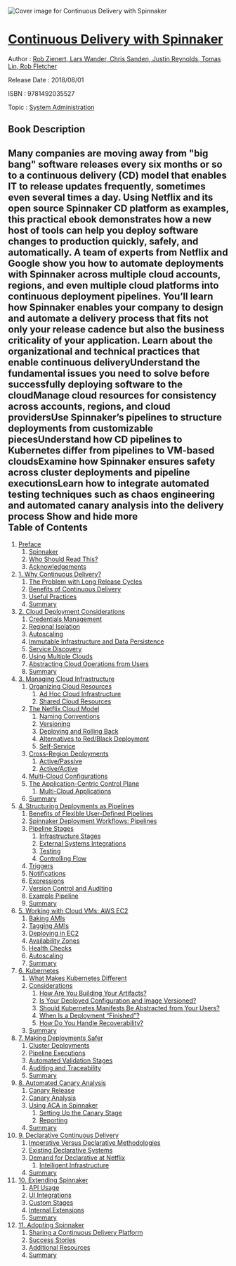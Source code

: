 ![Cover image for Continuous Delivery with Spinnaker](https://imgdetail.ebookreading.net/cover/cover/system_admin/EB9781492035527.jpg)

[Continuous Delivery with Spinnaker](https://ebookreading.net/view/book/Continuous+Delivery+with+Spinnaker-EB9781492035527_1.html "Continuous Delivery with Spinnaker")
====================================================================================================================

Author : [Rob Zienert](https://ebookreading.net/search/author/Rob+Zienert),[ Lars Wander](https://ebookreading.net/search/author/+Lars+Wander),[ Chris Sanden](https://ebookreading.net/search/author/+Chris+Sanden),[ Justin Reynolds](https://ebookreading.net/search/author/+Justin+Reynolds),[ Tomas Lin](https://ebookreading.net/search/author/+Tomas+Lin),[ Rob Fletcher](https://ebookreading.net/search/author/+Rob+Fletcher)

Release Date : 2018/08/01

ISBN : 9781492035527

Topic : [System Administration](https://ebookreading.net/search/category/system-administration)

Book Description
-----------------

 Many companies are moving away from "big bang" software releases every six months or so to a continuous delivery (CD) model that enables IT to release updates frequently, sometimes even several times a day. Using Netflix and its open source Spinnaker CD platform as examples, this practical ebook demonstrates how a new host of tools can help you deploy software changes to production quickly, safely, and automatically.
A team of experts from Netflix and Google show you how to automate deployments with Spinnaker across multiple cloud accounts, regions, and even multiple cloud platforms into continuous deployment pipelines. You’ll learn how Spinnaker enables your company to design and automate a delivery process that fits not only your release cadence but also the business criticality of your application.
Learn about the organizational and technical practices that enable continuous deliveryUnderstand the fundamental issues you need to solve before successfully deploying software to the cloudManage cloud resources for consistency across accounts, regions, and cloud providersUse Spinnaker’s pipelines to structure deployments from customizable piecesUnderstand how CD pipelines to Kubernetes differ from pipelines to VM-based cloudsExamine how Spinnaker ensures safety across cluster deployments and pipeline executionsLearn how to integrate automated testing techniques such as chaos engineering and automated canary analysis into the delivery process        Show and hide more                
Table of Contents
-----------------

1. [Preface](https://ebookreading.net/view/book/Continuous+Delivery+with+Spinnaker-EB9781492035527_4.html#idm140291693436080)
    1. [Spinnaker](https://ebookreading.net/view/book/Continuous+Delivery+with+Spinnaker-EB9781492035527_4.html#idm140291693426768)
    1. [Who Should Read This?](https://ebookreading.net/view/book/Continuous+Delivery+with+Spinnaker-EB9781492035527_4.html#idm140291693421312)
    1. [Acknowledgements](https://ebookreading.net/view/book/Continuous+Delivery+with+Spinnaker-EB9781492035527_4.html#idm140291693409504)
1. [1. Why Continuous Delivery?](https://ebookreading.net/view/book/Continuous+Delivery+with+Spinnaker-EB9781492035527_5.html#idm140291693430192)
    1. [The Problem with Long Release Cycles](https://ebookreading.net/view/book/Continuous+Delivery+with+Spinnaker-EB9781492035527_5.html#idm140291693408656)
    1. [Benefits of Continuous Delivery](https://ebookreading.net/view/book/Continuous+Delivery+with+Spinnaker-EB9781492035527_5.html#idm140291693399312)
    1. [Useful Practices](https://ebookreading.net/view/book/Continuous+Delivery+with+Spinnaker-EB9781492035527_5.html#idm140291693388448)
    1. [Summary](https://ebookreading.net/view/book/Continuous+Delivery+with+Spinnaker-EB9781492035527_5.html#idm140291693381920)
1. [2. Cloud Deployment Considerations](https://ebookreading.net/view/book/Continuous+Delivery+with+Spinnaker-EB9781492035527_6.html#cloud_deployment_co)
    1. [Credentials Management](https://ebookreading.net/view/book/Continuous+Delivery+with+Spinnaker-EB9781492035527_6.html#idm140291693372528)
    1. [Regional Isolation](https://ebookreading.net/view/book/Continuous+Delivery+with+Spinnaker-EB9781492035527_6.html#idm140291693371760)
    1. [Autoscaling](https://ebookreading.net/view/book/Continuous+Delivery+with+Spinnaker-EB9781492035527_6.html#idm140291693358544)
    1. [Immutable Infrastructure and Data Persistence](https://ebookreading.net/view/book/Continuous+Delivery+with+Spinnaker-EB9781492035527_6.html#idm140291693351120)
    1. [Service Discovery](https://ebookreading.net/view/book/Continuous+Delivery+with+Spinnaker-EB9781492035527_6.html#idm140291693333616)
    1. [Using Multiple Clouds](https://ebookreading.net/view/book/Continuous+Delivery+with+Spinnaker-EB9781492035527_6.html#idm140291693331968)
    1. [Abstracting Cloud Operations from Users](https://ebookreading.net/view/book/Continuous+Delivery+with+Spinnaker-EB9781492035527_6.html#idm140291693327712)
    1. [Summary](https://ebookreading.net/view/book/Continuous+Delivery+with+Spinnaker-EB9781492035527_6.html#idm140291693330112)
1. [3. Managing Cloud Infrastructure](https://ebookreading.net/view/book/Continuous+Delivery+with+Spinnaker-EB9781492035527_7.html#managing_cloud_infr)
    1. [Organizing Cloud Resources](https://ebookreading.net/view/book/Continuous+Delivery+with+Spinnaker-EB9781492035527_7.html#idm140291693343008)
        1. [Ad Hoc Cloud Infrastructure](https://ebookreading.net/view/book/Continuous+Delivery+with+Spinnaker-EB9781492035527_7.html#idm140291693320688)
        1. [Shared Cloud Resources](https://ebookreading.net/view/book/Continuous+Delivery+with+Spinnaker-EB9781492035527_7.html#idm140291693304928)
    1. [The Netflix Cloud Model](https://ebookreading.net/view/book/Continuous+Delivery+with+Spinnaker-EB9781492035527_7.html#idm140291693321776)
        1. [Naming Conventions](https://ebookreading.net/view/book/Continuous+Delivery+with+Spinnaker-EB9781492035527_7.html#idm140291693303136)
        1. [Versioning](https://ebookreading.net/view/book/Continuous+Delivery+with+Spinnaker-EB9781492035527_7.html#idm140291693300576)
        1. [Deploying and Rolling Back](https://ebookreading.net/view/book/Continuous+Delivery+with+Spinnaker-EB9781492035527_7.html#deploying_and_rolli)
        1. [Alternatives to Red/Black Deployment](https://ebookreading.net/view/book/Continuous+Delivery+with+Spinnaker-EB9781492035527_7.html#idm140291693203024)
        1. [Self-Service](https://ebookreading.net/view/book/Continuous+Delivery+with+Spinnaker-EB9781492035527_7.html#idm140291693195776)
    1. [Cross-Region Deployments](https://ebookreading.net/view/book/Continuous+Delivery+with+Spinnaker-EB9781492035527_7.html#idm140291693321520)
        1. [Active/Passive](https://ebookreading.net/view/book/Continuous+Delivery+with+Spinnaker-EB9781492035527_7.html#idm140291693187776)
        1. [Active/Active](https://ebookreading.net/view/book/Continuous+Delivery+with+Spinnaker-EB9781492035527_7.html#idm140291693184848)
    1. [Multi-Cloud Configurations](https://ebookreading.net/view/book/Continuous+Delivery+with+Spinnaker-EB9781492035527_7.html#idm140291693189648)
    1. [The Application-Centric Control Plane](https://ebookreading.net/view/book/Continuous+Delivery+with+Spinnaker-EB9781492035527_7.html#idm140291693182080)
        1. [Multi-Cloud Applications](https://ebookreading.net/view/book/Continuous+Delivery+with+Spinnaker-EB9781492035527_7.html#idm140291693177792)
    1. [Summary](https://ebookreading.net/view/book/Continuous+Delivery+with+Spinnaker-EB9781492035527_7.html#idm140291693168656)
1. [4. Structuring Deployments as Pipelines](https://ebookreading.net/view/book/Continuous+Delivery+with+Spinnaker-EB9781492035527_8.html#structuring_deploym)
    1. [Benefits of Flexible User-Defined Pipelines](https://ebookreading.net/view/book/Continuous+Delivery+with+Spinnaker-EB9781492035527_8.html#idm140291693176144)
    1. [Spinnaker Deployment Workflows: Pipelines](https://ebookreading.net/view/book/Continuous+Delivery+with+Spinnaker-EB9781492035527_8.html#idm140291693164528)
    1. [Pipeline Stages](https://ebookreading.net/view/book/Continuous+Delivery+with+Spinnaker-EB9781492035527_8.html#idm140291693163424)
        1. [Infrastructure Stages](https://ebookreading.net/view/book/Continuous+Delivery+with+Spinnaker-EB9781492035527_8.html#idm140291693152608)
        1. [External Systems Integrations](https://ebookreading.net/view/book/Continuous+Delivery+with+Spinnaker-EB9781492035527_8.html#idm140291693144336)
        1. [Testing](https://ebookreading.net/view/book/Continuous+Delivery+with+Spinnaker-EB9781492035527_8.html#idm140291693139168)
        1. [Controlling Flow](https://ebookreading.net/view/book/Continuous+Delivery+with+Spinnaker-EB9781492035527_8.html#idm140291693135968)
    1. [Triggers](https://ebookreading.net/view/book/Continuous+Delivery+with+Spinnaker-EB9781492035527_8.html#idm140291693128528)
    1. [Notifications](https://ebookreading.net/view/book/Continuous+Delivery+with+Spinnaker-EB9781492035527_8.html#idm140291693114448)
    1. [Expressions](https://ebookreading.net/view/book/Continuous+Delivery+with+Spinnaker-EB9781492035527_8.html#idm140291693116016)
    1. [Version Control and Auditing](https://ebookreading.net/view/book/Continuous+Delivery+with+Spinnaker-EB9781492035527_8.html#idm140291693109088)
    1. [Example Pipeline](https://ebookreading.net/view/book/Continuous+Delivery+with+Spinnaker-EB9781492035527_8.html#idm140291693103632)
    1. [Summary](https://ebookreading.net/view/book/Continuous+Delivery+with+Spinnaker-EB9781492035527_8.html#idm140291693100496)
1. [5. Working with Cloud VMs: AWS EC2](https://ebookreading.net/view/book/Continuous+Delivery+with+Spinnaker-EB9781492035527_9.html#idm140291693174048)
    1. [Baking AMIs](https://ebookreading.net/view/book/Continuous+Delivery+with+Spinnaker-EB9781492035527_9.html#idm140291693092112)
    1. [Tagging AMIs](https://ebookreading.net/view/book/Continuous+Delivery+with+Spinnaker-EB9781492035527_9.html#idm140291693096144)
    1. [Deploying in EC2](https://ebookreading.net/view/book/Continuous+Delivery+with+Spinnaker-EB9781492035527_9.html#idm140291693075168)
    1. [Availability Zones](https://ebookreading.net/view/book/Continuous+Delivery+with+Spinnaker-EB9781492035527_9.html#idm140291693067600)
    1. [Health Checks](https://ebookreading.net/view/book/Continuous+Delivery+with+Spinnaker-EB9781492035527_9.html#idm140291693063296)
    1. [Autoscaling](https://ebookreading.net/view/book/Continuous+Delivery+with+Spinnaker-EB9781492035527_9.html#idm140291693054880)
    1. [Summary](https://ebookreading.net/view/book/Continuous+Delivery+with+Spinnaker-EB9781492035527_9.html#idm140291693044576)
1. [6. Kubernetes](https://ebookreading.net/view/book/Continuous+Delivery+with+Spinnaker-EB9781492035527_10.html#idm140291693087616)
    1. [What Makes Kubernetes Different](https://ebookreading.net/view/book/Continuous+Delivery+with+Spinnaker-EB9781492035527_10.html#idm140291693050080)
    1. [Considerations](https://ebookreading.net/view/book/Continuous+Delivery+with+Spinnaker-EB9781492035527_10.html#idm140291693034272)
        1. [How Are You Building Your Artifacts?](https://ebookreading.net/view/book/Continuous+Delivery+with+Spinnaker-EB9781492035527_10.html#idm140291693027808)
        1. [Is Your Deployed Configuration and Image Versioned?](https://ebookreading.net/view/book/Continuous+Delivery+with+Spinnaker-EB9781492035527_10.html#idm140291693030240)
        1. [Should Kubernetes Manifests Be Abstracted from Your Users?](https://ebookreading.net/view/book/Continuous+Delivery+with+Spinnaker-EB9781492035527_10.html#idm140291693020560)
        1. [When Is a Deployment “Finished”?](https://ebookreading.net/view/book/Continuous+Delivery+with+Spinnaker-EB9781492035527_10.html#idm140291693040912)
        1. [How Do You Handle Recoverability?](https://ebookreading.net/view/book/Continuous+Delivery+with+Spinnaker-EB9781492035527_10.html#idm140291693018432)
    1. [Summary](https://ebookreading.net/view/book/Continuous+Delivery+with+Spinnaker-EB9781492035527_10.html#idm140291693024672)
1. [7. Making Deployments Safer](https://ebookreading.net/view/book/Continuous+Delivery+with+Spinnaker-EB9781492035527_11.html#idm140291693004480)
    1. [Cluster Deployments](https://ebookreading.net/view/book/Continuous+Delivery+with+Spinnaker-EB9781492035527_11.html#idm140291693021440)
    1. [Pipeline Executions](https://ebookreading.net/view/book/Continuous+Delivery+with+Spinnaker-EB9781492035527_11.html#idm140291692977232)
    1. [Automated Validation Stages](https://ebookreading.net/view/book/Continuous+Delivery+with+Spinnaker-EB9781492035527_11.html#idm140291692979072)
    1. [Auditing and Traceability](https://ebookreading.net/view/book/Continuous+Delivery+with+Spinnaker-EB9781492035527_11.html#idm140291692949232)
    1. [Summary](https://ebookreading.net/view/book/Continuous+Delivery+with+Spinnaker-EB9781492035527_11.html#idm140291692933472)
1. [8. Automated Canary Analysis](https://ebookreading.net/view/book/Continuous+Delivery+with+Spinnaker-EB9781492035527_12.html#idm140291692930896)
    1. [Canary Release](https://ebookreading.net/view/book/Continuous+Delivery+with+Spinnaker-EB9781492035527_12.html#idm140291692938864)
    1. [Canary Analysis](https://ebookreading.net/view/book/Continuous+Delivery+with+Spinnaker-EB9781492035527_12.html#idm140291692924416)
    1. [Using ACA in Spinnaker](https://ebookreading.net/view/book/Continuous+Delivery+with+Spinnaker-EB9781492035527_12.html#idm140291692916080)
        1. [Setting Up the Canary Stage](https://ebookreading.net/view/book/Continuous+Delivery+with+Spinnaker-EB9781492035527_12.html#idm140291692922032)
        1. [Reporting](https://ebookreading.net/view/book/Continuous+Delivery+with+Spinnaker-EB9781492035527_12.html#idm140291692919456)
    1. [Summary](https://ebookreading.net/view/book/Continuous+Delivery+with+Spinnaker-EB9781492035527_12.html#idm140291692899680)
1. [9. Declarative Continuous Delivery](https://ebookreading.net/view/book/Continuous+Delivery+with+Spinnaker-EB9781492035527_13.html#idm140291692898400)
    1. [Imperative Versus Declarative Methodologies](https://ebookreading.net/view/book/Continuous+Delivery+with+Spinnaker-EB9781492035527_13.html#idm140291692889376)
    1. [Existing Declarative Systems](https://ebookreading.net/view/book/Continuous+Delivery+with+Spinnaker-EB9781492035527_13.html#idm140291692894384)
    1. [Demand for Declarative at Netflix](https://ebookreading.net/view/book/Continuous+Delivery+with+Spinnaker-EB9781492035527_13.html#idm140291692882896)
        1. [Intelligent Infrastructure](https://ebookreading.net/view/book/Continuous+Delivery+with+Spinnaker-EB9781492035527_13.html#idm140291692880288)
    1. [Summary](https://ebookreading.net/view/book/Continuous+Delivery+with+Spinnaker-EB9781492035527_13.html#idm140291692882528)
1. [10. Extending Spinnaker](https://ebookreading.net/view/book/Continuous+Delivery+with+Spinnaker-EB9781492035527_14.html#idm140291692850480)
    1. [API Usage](https://ebookreading.net/view/book/Continuous+Delivery+with+Spinnaker-EB9781492035527_14.html#idm140291692853808)
    1. [UI Integrations](https://ebookreading.net/view/book/Continuous+Delivery+with+Spinnaker-EB9781492035527_14.html#idm140291692853680)
    1. [Custom Stages](https://ebookreading.net/view/book/Continuous+Delivery+with+Spinnaker-EB9781492035527_14.html#idm140291692839696)
    1. [Internal Extensions](https://ebookreading.net/view/book/Continuous+Delivery+with+Spinnaker-EB9781492035527_14.html#idm140291692837856)
    1. [Summary](https://ebookreading.net/view/book/Continuous+Delivery+with+Spinnaker-EB9781492035527_14.html#idm140291692826256)
1. [11. Adopting Spinnaker](https://ebookreading.net/view/book/Continuous+Delivery+with+Spinnaker-EB9781492035527_15.html#idm140291692832192)
    1. [Sharing a Continuous Delivery Platform](https://ebookreading.net/view/book/Continuous+Delivery+with+Spinnaker-EB9781492035527_15.html#idm140291692822464)
    1. [Success Stories](https://ebookreading.net/view/book/Continuous+Delivery+with+Spinnaker-EB9781492035527_15.html#idm140291692819680)
    1. [Additional Resources](https://ebookreading.net/view/book/Continuous+Delivery+with+Spinnaker-EB9781492035527_15.html#idm140291692804512)
    1. [Summary](https://ebookreading.net/view/book/Continuous+Delivery+with+Spinnaker-EB9781492035527_15.html#idm140291692793328)
